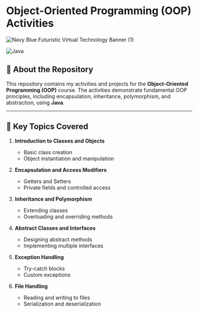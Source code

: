 # Object-Oriented Programming (OOP) Activities  
![Navy Blue Futuristic Virtual Technology Banner (1)](https://github.com/user-attachments/assets/6248a15f-3c0c-4b77-8c02-623406708211)  

![Java](https://img.shields.io/badge/java-%23ED8B00.svg?style=for-the-badge&logo=openjdk&logoColor=white)

## 📘 About the Repository  
This repository contains my activities and projects for the **Object-Oriented Programming (OOP)** course. The activities demonstrate fundamental OOP principles, including encapsulation, inheritance, polymorphism, and abstraction, using **Java**.

---

## 🔑 Key Topics Covered  
1. **Introduction to Classes and Objects**  
   - Basic class creation  
   - Object instantiation and manipulation  

2. **Encapsulation and Access Modifiers**  
   - Getters and Setters  
   - Private fields and controlled access  

3. **Inheritance and Polymorphism**  
   - Extending classes  
   - Overloading and overriding methods  

4. **Abstract Classes and Interfaces**  
   - Designing abstract methods  
   - Implementing multiple interfaces  

5. **Exception Handling**  
   - Try-catch blocks  
   - Custom exceptions  

6. **File Handling**  
   - Reading and writing to files  
   - Serialization and deserialization  
